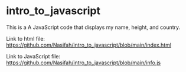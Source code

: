 # intro_to_javascript

This is a A JavaScript code that displays my name, height, and country.

Link to html file: 
https://github.com/Nasifah/intro_to_javascript/blob/main/index.html

Link to JavaScript file:
https://github.com/Nasifah/intro_to_javascript/blob/main/info.js
